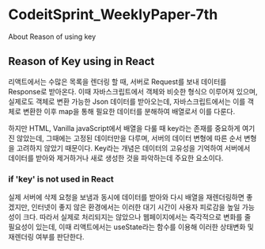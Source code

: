 # CodeitSprint_WeeklyPaper-7th

About Reason of using key

## Reason of Key using in React

리액트에서는 수많은 목록을 렌더링 할 때, 서버로 Request를 보내 데이터를 Response로 받아온다. 이때 자바스크립트에서 객체와 비슷한 형식으 이루어져 있으며, 실제로도 객체로 변환 가능한 Json 데이터를 받아오는데, 자바스크립트에서는 이를 객체로 변환한 이후 map을 통해 필요한 데이터를 분해하여 배열로서 이를 다룬다.

하지만 HTML, Vanilla javaScript에서 배열을 다룰 때 key라는 존재를 중요하게 여기진 않았는데, 그때에는 고정된 데이터만을 다루며, 서버의 데이터 변형에 따른 순서 변형을 고려하지 않았기 때문이다. Key라는 개념은 데이터의 고유성을 기억하여 서버에서 데이터를 받아와 제거하거나 새로 생성한 것을 파악하는데 주요한 요소이다.

### if 'key' is not used in React

실제 서버에 삭제 요청을 보냄과 동시에 데이터를 받아와 다시 배열을 재렌더링하면 좋겠지만, 인터넷이 좋지 않은 환경에서는 이러한 대기 시간이 사용자 피로감을 높일 가능성이 크다. 따라서 실제로 처리되지는 않았으나 웹페이지에서는 즉각적으로 변화를 줄 필요성이 있는데, 이때 리액트에서는 useState라는 함수를 이용해 이러한 상태변화 및 재렌더링 여부를 판단한다.

###
